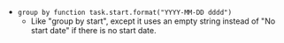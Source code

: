 <!-- placeholder to force blank line before included text -->

- ```group by function task.start.format("YYYY-MM-DD dddd")```
    - Like "group by start", except it uses an empty string instead of "No start date" if there is no start date.


<!-- placeholder to force blank line after included text -->
